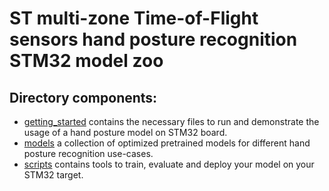 # ST multi-zone Time-of-Flight sensors hand posture recognition STM32 model zoo


## Directory components:

* [getting_started](getting_started/README.md) contains the necessary files to run and demonstrate the usage of a hand posture model on STM32 board.
* [models](models/README.md) a collection of optimized pretrained models for different hand posture recognition use-cases.
* [scripts](scripts/README.md) contains tools to train, evaluate and deploy your model on your STM32 target.